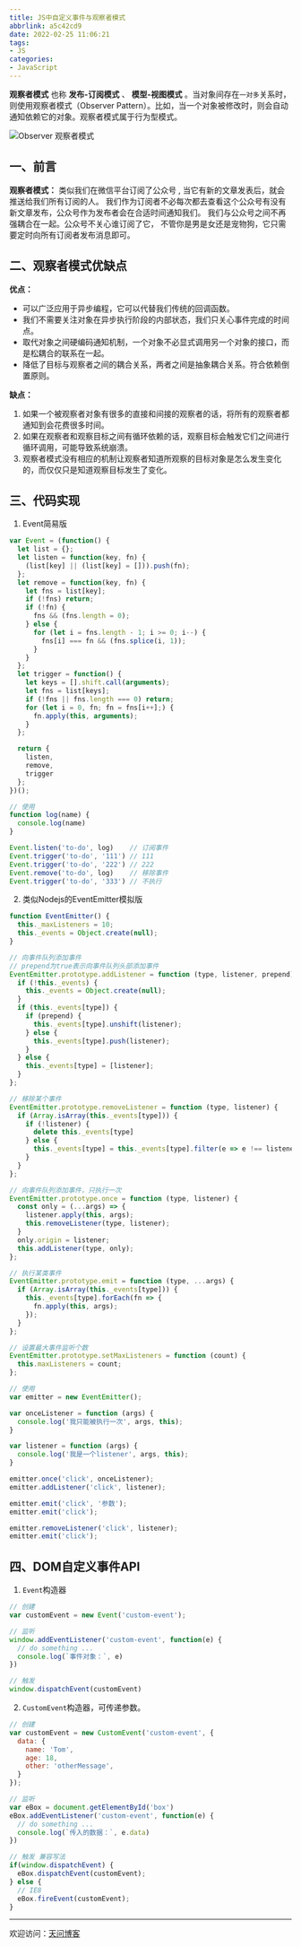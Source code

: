 ```yaml
---
title: JS中自定义事件与观察者模式
abbrlink: a5c42cd9
date: 2022-02-25 11:06:21
tags:
- JS
categories:
- JavaScript
---
```


**观察者模式** 也称 **发布-订阅模式** 、 **模型-视图模式** 。当对象间存在`一对多`关系时，则使用观察者模式（Observer Pattern）。比如，当一个对象被修改时，则会自动通知依赖它的对象。观察者模式属于行为型模式。

![Observer 观察者模式](https://tiven.cn/static/img/img-observer-01-SXcx4izZ5demwOo1tR3HF.jpg)

<!-- more -->

## 一、前言

**观察者模式：** 类似我们在微信平台订阅了公众号 , 当它有新的文章发表后，就会推送给我们所有订阅的人。
我们作为订阅者不必每次都去查看这个公众号有没有新文章发布，公众号作为发布者会在合适时间通知我们。
我们与公众号之间不再强耦合在一起。公众号不关心谁订阅了它， 不管你是男是女还是宠物狗，它只需要定时向所有订阅者发布消息即可。

## 二、观察者模式优缺点

**优点：**
- 可以广泛应用于异步编程，它可以代替我们传统的回调函数。
- 我们不需要关注对象在异步执行阶段的内部状态，我们只关心事件完成的时间点。
- 取代对象之间硬编码通知机制，一个对象不必显式调用另一个对象的接口，而是松耦合的联系在一起。
- 降低了目标与观察者之间的耦合关系，两者之间是抽象耦合关系。符合依赖倒置原则。

**缺点：**
1. 如果一个被观察者对象有很多的直接和间接的观察者的话，将所有的观察者都通知到会花费很多时间。 
2. 如果在观察者和观察目标之间有循环依赖的话，观察目标会触发它们之间进行循环调用，可能导致系统崩溃。 
3. 观察者模式没有相应的机制让观察者知道所观察的目标对象是怎么发生变化的，而仅仅只是知道观察目标发生了变化。

## 三、代码实现

1. Event简易版

```js
var Event = (function() {
  let list = {};
  let listen = function(key, fn) {
    (list[key] || (list[key] = [])).push(fn);
  };
  let remove = function(key, fn) {
    let fns = list[key];
    if (!fns) return;
    if (!fn) {
      fns && (fns.length = 0);
    } else {
      for (let i = fns.length - 1; i >= 0; i--) {
        fns[i] === fn && (fns.splice(i, 1));
      }
    }
  };
  let trigger = function() {
    let keys = [].shift.call(arguments);
    let fns = list[keys];
    if (!fns || fns.length === 0) return;
    for (let i = 0, fn; fn = fns[i++];) {
      fn.apply(this, arguments);
    }
  };

  return {
    listen,
    remove,
    trigger
  };
})();

// 使用
function log(name) {
  console.log(name)
}

Event.listen('to-do', log)    // 订阅事件
Event.trigger('to-do', '111') // 111
Event.trigger('to-do', '222') // 222
Event.remove('to-do', log)    // 移除事件
Event.trigger('to-do', '333') // 不执行
```

2. 类似Nodejs的EventEmitter模拟版

```js
function EventEmitter() {
  this._maxListeners = 10;
  this._events = Object.create(null);
}

// 向事件队列添加事件
// prepend为true表示向事件队列头部添加事件
EventEmitter.prototype.addListener = function (type, listener, prepend) {
  if (!this._events) {
    this._events = Object.create(null);
  }
  if (this._events[type]) {
    if (prepend) {
      this._events[type].unshift(listener);
    } else {
      this._events[type].push(listener);
    }
  } else {
    this._events[type] = [listener];
  }
};

// 移除某个事件
EventEmitter.prototype.removeListener = function (type, listener) {
  if (Array.isArray(this._events[type])) {
    if (!listener) {
      delete this._events[type]
    } else {
      this._events[type] = this._events[type].filter(e => e !== listener && e.origin !== listener)
    }
  }
};

// 向事件队列添加事件，只执行一次
EventEmitter.prototype.once = function (type, listener) {
  const only = (...args) => {
    listener.apply(this, args);
    this.removeListener(type, listener);
  }
  only.origin = listener;
  this.addListener(type, only);
};

// 执行某类事件
EventEmitter.prototype.emit = function (type, ...args) {
  if (Array.isArray(this._events[type])) {
    this._events[type].forEach(fn => {
      fn.apply(this, args);
    });
  }
};

// 设置最大事件监听个数
EventEmitter.prototype.setMaxListeners = function (count) {
  this.maxListeners = count;
};

// 使用
var emitter = new EventEmitter();

var onceListener = function (args) {
  console.log('我只能被执行一次', args, this);
}

var listener = function (args) {
  console.log('我是一个listener', args, this);
}

emitter.once('click', onceListener);
emitter.addListener('click', listener);

emitter.emit('click', '参数');
emitter.emit('click');

emitter.removeListener('click', listener);
emitter.emit('click');
```

## 四、DOM自定义事件API

1. `Event`构造器

```js
// 创建
var customEvent = new Event('custom-event');

// 监听
window.addEventListener('custom-event', function(e) {
  // do something ...
  console.log(`事件对象：`, e)
})

// 触发
window.dispatchEvent(customEvent)
```

2. `CustomEvent`构造器，可传递参数。

```js
// 创建
var customEvent = new CustomEvent('custom-event', {
  data: {
    name: 'Tom',
    age: 18,
    other: 'otherMessage',
  }
});

// 监听
var eBox = document.getElementById('box')
eBox.addEventListener('custom-event', function(e) {
  // do something ...
  console.log(`传入的数据：`, e.data)
})

// 触发 兼容写法
if(window.dispatchEvent) {
  eBox.dispatchEvent(customEvent);
} else {
  // IE8
  eBox.fireEvent(customEvent);
}
```

---

欢迎访问：[天问博客](https://tiven.cn/p/a5c42cd9/ "天问博客")
